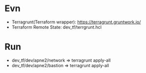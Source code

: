 # Evn
- Terragrunt(Terraform wrapper): https://terragrunt.gruntwork.io/
- Terraform Remote State: dev_tf/terrgrunt.hcl

# Run
- dev_tf/dev/apne2/network => terragrunt apply-all
- dev_tf/dev/apne2/bastion => terragrunt apply-all